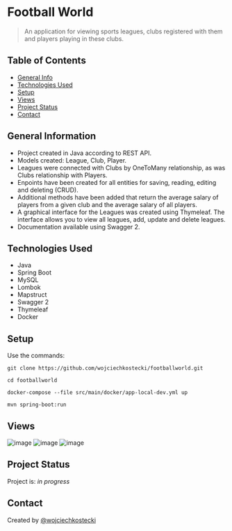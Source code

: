 # Football World
> An application for viewing sports leagues, clubs registered with them and players playing in these clubs.

## Table of Contents
* [General Info](#general-information)
* [Technologies Used](#technologies-used)
* [Setup](#setup)
* [Views](#views)
* [Project Status](#project-status)
* [Contact](#contact)


## General Information
- Project created in Java according to REST API.
- Models created: League, Club, Player.
- Leagues were connected with Clubs by OneToMany relationship, as was Clubs relationship with Players.
- Enpoints have been created for all entities for saving, reading, editing and deleting (CRUD).
- Additional methods have been added that return the average salary of players from a given club and the average salary of all players.
- A graphical interface for the Leagues was created using Thymeleaf. The interface allows you to view all leagues, add, update and delete leagues.
- Documentation available using Swagger 2.


## Technologies Used
- Java
- Spring Boot
- MySQL
- Lombok
- Mapstruct
- Swagger 2
- Thymeleaf
- Docker

## Setup
Use the commands:

```git clone https://github.com/wojciechkostecki/footballworld.git```

```cd footballworld```

```docker-compose --file src/main/docker/app-local-dev.yml up```

```mvn spring-boot:run```

## Views
![image](https://user-images.githubusercontent.com/62305866/128501989-535ceac3-7537-4ff7-b7f4-ba439b7cdeab.png)
![image](https://user-images.githubusercontent.com/62305866/128502056-0609ab98-548e-4496-915a-7907f82c04b6.png)
![image](https://user-images.githubusercontent.com/62305866/128502127-3ae6eee4-bbb5-48a3-af85-c7f72b6cb24b.png)

## Project Status
Project is: _in progress_

## Contact
Created by [@wojciechkostecki](https://www.linkedin.com/in/wojciech-kostecki-7816411a4/)
